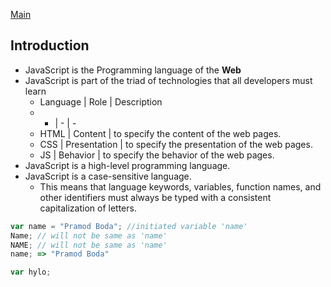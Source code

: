 [Main](https://github.com/pramodkumarboda/javascript_notes)
## Introduction

- JavaScript is the Programming language of the **Web**
- JavaScript is part of the triad of technologies that all developers must learn
	- Language | Role | Description
	- - | - | -
	- HTML | Content | to specify the content of the web pages.
	- CSS | Presentation | to specify the presentation of the web pages.
	- JS | Behavior | to specify the behavior of the web pages.
- JavaScript is a high-level programming language.
- JavaScript is a case-sensitive language.
	- This means that language keywords, variables, function names, and other identifiers must always be typed with a consistent capitalization of letters.

```javascript
var name = "Pramod Boda"; //initiated variable 'name'
Name; // will not be same as 'name'
NAME; // will not be same as 'name'
name; => "Pramod Boda"
```

```javascript
var hylo;
```


